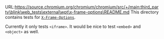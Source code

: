 URL:https://source.chromium.org/chromium/chromium/src/+/main:third_party\blink\web_tests\external\wpt\x-frame-options\README.md
This directory contains tests for [`X-Frame-Options`](https://html.spec.whatwg.org/#the-x-frame-options-header).

Currently it only tests `<iframe>`. It would be nice to test `<embed>` and `<object>` as well.

